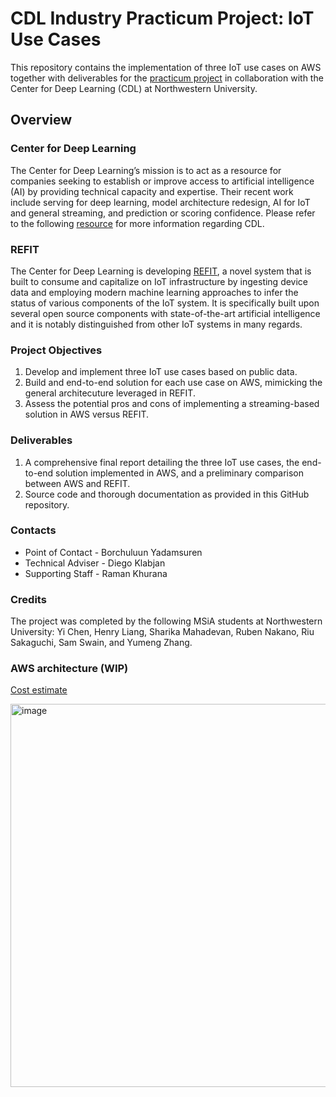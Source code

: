 # CDL Industry Practicum Project: IoT Use Cases
This repository contains the implementation of three IoT use cases on AWS together with deliverables for the [practicum project](https://www.mccormick.northwestern.edu/analytics/curriculum/descriptions/msia-489.html) in collaboration with the Center for Deep Learning (CDL) at Northwestern University. 

## Overview

### Center for Deep Learning
The Center for Deep Learning’s mission is to act as a resource for companies seeking to establish or improve access to artificial intelligence (AI) by providing technical capacity and expertise. Their recent work include serving for deep learning, model architecture redesign, AI for IoT and general streaming, and prediction or scoring confidence. Please refer to the following [resource](https://www.mccormick.northwestern.edu/research/deep-learning/) for more information regarding CDL. 

### REFIT
The Center for Deep Learning is developing [REFIT](https://www.mccormick.northwestern.edu/research/deep-learning/projects/refit/), a novel system that is built to consume and capitalize on IoT infrastructure by ingesting device data and employing modern machine learning approaches to infer the status of various components of the IoT system. It is specifically built upon several open source components with state-of-the-art artificial intelligence and it is notably distinguished from other IoT systems in many regards. 

### Project Objectives

1. Develop and implement three IoT use cases based on public data.
2. Build and end-to-end solution for each use case on AWS, mimicking the general architecuture leveraged in REFIT. 
3. Assess the potential pros and cons of implementing a streaming-based solution in AWS versus REFIT. 

### Deliverables
1.  A comprehensive final report detailing the three IoT use cases, the end-to-end solution implemented in AWS, and a preliminary comparison between AWS and REFIT.
2. Source code and thorough documentation as provided in this GitHub repository.

### Contacts
- Point of Contact - Borchuluun Yadamsuren
- Technical Adviser - Diego Klabjan
- Supporting Staff - Raman Khurana

### Credits
The project was completed by the following MSiA students at Northwestern University: Yi Chen, Henry Liang, Sharika Mahadevan, Ruben Nakano, Riu Sakaguchi, Sam Swain, and Yumeng Zhang. 










### AWS architecture (WIP)
[Cost estimate](https://calculator.aws/#/estimate?id=1483578a255cd885954239b93c9ac7045dd915bd)

<img width="613" alt="image" src="https://github.com/samswain2/CDL-UseCases/assets/113140351/df7f1658-4759-43fe-8698-952d9eda7fb3">
